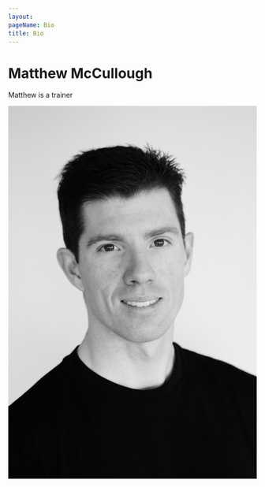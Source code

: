 ```yaml
---
layout: 
pageName: Bio
title: Bio
---
```


# Matthew McCullough
Matthew is a trainer	

![Matthew McCullough](matthew-mccullough.jpg)
